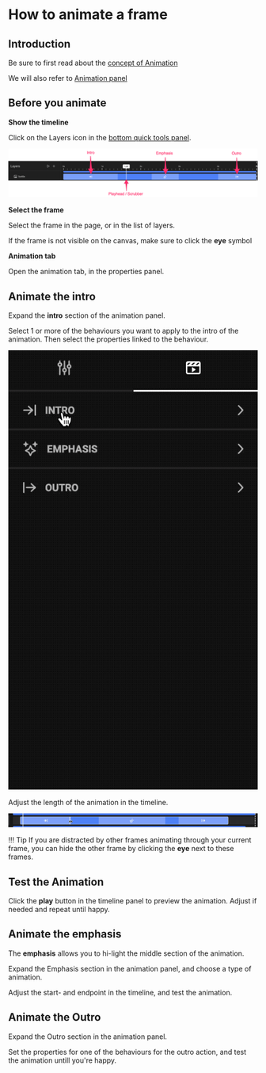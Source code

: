 # How to animate a frame

## Introduction

Be sure to first read about the [concept of Animation](../../../GraFx-Studio/concepts/animation/)

We will also refer to [Animation panel](../../../GraFx-Studio/overview/animation/)

## Before you animate

**Show the timeline**

Click on the Layers icon in the [bottom quick tools panel](../../../GraFx-Studio/overview/bottom-quicktools/).

![Timeline change](timeline.png)

**Select the frame**

Select the frame in the page, or in the list of layers.

If the frame is not visible on the canvas, make sure to click the **eye** symbol

**Animation tab**

Open the animation tab, in the properties panel.

## Animate the intro

Expand the **intro** section of the animation panel.

Select 1 or more of the behaviours you want to apply to the intro of the animation. Then select the properties linked to the behaviour.

![Timeline change](prop-panel.gif)

Adjust the length of the animation in the timeline.

![Timeline change](duration-resize.gif)

!!! Tip
	If you are distracted by other frames animating through your current frame, you can hide the other frame by clicking the **eye** next to these frames.

## Test the Animation

Click the **play** button in the timeline panel to preview the animation. Adjust if needed and repeat until happy.

## Animate the emphasis

The **emphasis** allows you to hi-light the middle section of the animation.

Expand the Emphasis section in the animation panel, and choose a type of animation.

Adjust the start- and endpoint in the timeline, and test the animation.

## Animate the Outro

Expand the Outro section in the animation panel.

Set the properties for one of the behaviours for the outro action, and test the animation untill you're happy.
